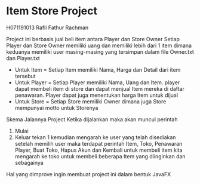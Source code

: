 # Item Store Project

H071191013
Rafli Fathur Rachman

Project ini berbasis jual beli item antara Player dan Store Owner
Setiap Player dan Store Owner memiliki uang dan memiliki lebih dari 1 item
dimana keduanya memiliki user masing-masing yang tersimpan dalam file Owner.txt dan Player.txt
- Untuk Item = Setiap Item memiliki Nama, Harga dan Detail dari item tersebut
- Untuk Player = Setiap Player memiliki Nama, Uang dan Item. player dapat membeli item di store dan dapat menjual Item mereka di daftar penawaran. Player dapat juga menentukan harga Item untuk dijual
- Untuk Store = Setiap Store memiliki Owner dimana juga Store mempunyai motto untuk Storenya

Skema Jalannya Project
Ketika dijalankan maka akan muncul perintah 
1. Mulai
2. Keluar
tekan 1 kemudian mengarah ke user yang telah disediakan 
setelah memilih user maka terdapat perintah Item, Toko, Penawaran Player, Buat Toko, Hapus Akun dan Kembali untuk membeli item kita mengarah ke toko untuk membeli beberapa Item yang diinginkan dan sebagainya

Hal yang dimprove ingin membuat project ini dalam bentuk JavaFX